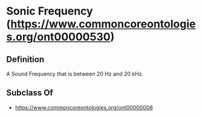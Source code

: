 # Sonic Frequency (https://www.commoncoreontologies.org/ont00000530)

## Definition
A Sound Frequency that is between 20 Hz and 20 kHz.

## Subclass Of
- https://www.commoncoreontologies.org/ont00000008


